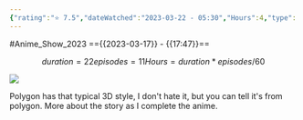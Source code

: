 ```yaml
---
{"rating":"⭐ 7.5","dateWatched":"2023-03-22 - 05:30","Hours":4,"type":"series","subType":"series","title":"Ooyukiumi no Kaina","englishTitle":"Kaina of the Great Snow Sea","year":2023,"dataSource":"MALAPI","url":"https://myanimelist.net/anime/50864/Ooyukiumi_no_Kaina","id":50864,"genres":["Fantasy"],"studios":["Polygon Pictures"],"episodes":11,"duration":"22 min per ep","onlineRating":6.77,"actors":null,"image":"https://cdn.myanimelist.net/images/anime/1064/131833.jpg","released":true,"streamingServices":["Crunchyroll","Aniplus TV","Bilibili Global","Laftel"],"airing":true,"airedFrom":"12/01/2023","airedTo":"23/03/2023","watched":false,"lastWatched":"currently watching","personalRating":0,"tags":["mediaDB/tv/series"],"dg-publish":true,"permalink":"/media-db/series/ooyukiumi-no-kaina-2023/","dgPassFrontmatter":true,"noteIcon":"1","created":"2023-11-14T21:08:36.134+05:30","updated":"2023-12-10T09:49:47.593+05:30"}
---
```


#Anime_Show_2023 
=={{2023-03-17}} - {{17:47}}==
```math
duration = 22
episodes = 11
Hours = duration * episodes / 60
```
<img src="https://cdn.myanimelist.net/images/anime/1064/131833.jpg">

Polygon has that typical 3D style, I don't hate it, but you can tell it's from polygon.
More about the story as I complete the anime.